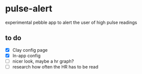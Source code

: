 # pulse-alert

experimental pebble app to alert the user of high pulse readings

## to do

- [x] Clay config page
- [x] In-app config
- [ ] nicer look, maybe a hr graph?
- [ ] research how often the HR has to be read
